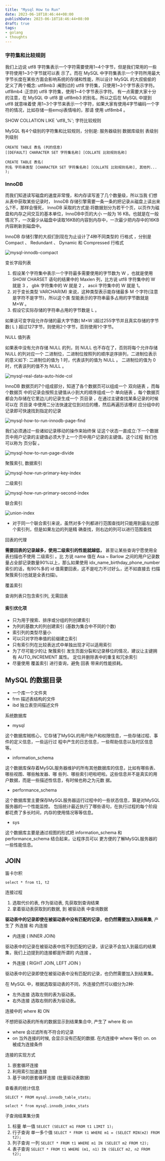 ```yaml
---
title: "Mysql How to Run"
date: 2023-06-18T18:46:44+08:00
publishDate: 2023-06-18T18:46:44+08:00
draft: true
tags:
- golang
- thoughts
---
```


### 字符集和比较规则

我们上边说 utf8 字符集表示一个字符需要使用1~4个字节，但是我们常用的一些字符使用1~3个字节就可以表 示了。而在 MySQL 中字符集表示一个字符所用最大字节长度在某些方面会影响系统的存储和性能，所以设计 
MySQL 的大叔偷偷的定义了两个概念: utf8mb3 :阉割过的 utf8 字符集，只使用1~3个字节表示字符。 
utf8mb4 :正宗的 utf8 字符集，使用1~4个字节表示字符。 
有一点需要大家十分的注意，在 MySQL 中 utf8 是 utf8mb3 的别名，所以之后在 MySQL 中提到 utf8 就意味着使 用1~3个字节来表示一个字符，如果大家有使用4字节编码一个字符的情况，比如存储一些emoji表情啥的，那请 使用 utf8mb4 。 


SHOW COLLATION LIKE 'utf8\_%';
字符比较规则


MySQL 有4个级别的字符集和比较规则，分别是: 
  服务器级别
  数据库级别
  表级别
  列级别

  
```
CREATE TABLE 表名 (列的信息)
[[DEFAULT] CHARACTER SET 字符集名称] [COLLATE 比较规则名称]
```


```
CREATE TABLE 表名(
列名 字符串类型 [CHARACTER SET 字符集名称] [COLLATE 比较规则名称], 其他列...
);
```


### InnoDB

而我们知道读写磁盘的速度非常慢，和内存读写差了几个数量级，所以当我 们想从表中获取某些记录时， InnoDB 存储引擎需要一条一条的把记录从磁盘上读出来么?不，那样会慢死，
InnoDB 采取的方式是:将数据划分为若干个页，以页作为磁盘和内存之间交互的基本单位，InnoDB中页的大小 一般为 16 KB。也就是在一般情况下，一次最少从磁盘中读取16KB的内容到内存中，一次最少把内存中的16KB 内容刷新到磁盘中。

 InnoDB 存储引擎的大叔们到现在为止设计了4种不同类型的 行格式 ，分别是 Compact 、 Redundant 、
Dynamic 和 Compressed 行格式


![mysql-innodb-compact](./mysql-innodb-compact.png)


变长字段列表

1. 假设某个字符集中表示一个字符最多需要使用的字节数为 W ，也就是使用 SHOW CHARSET 语句的结果中的 Maxlen 列，比方说 utf8 字符集中的 W 就是 3 ， gbk 字符集中的 W 就是 2 ， ascii 字符集中的 W 就是 1。
2. 对于变长类型 VARCHAR(M) 来说，这种类型表示能存储最多 M 个字符(注意是字符不是字节)，所以这个类 型能表示的字符串最多占用的字节数就是 M×W 。
3. 假设它实际存储的字符串占用的字节数是 L 。

如果该可变字段允许存储的最大字节数( M×W )超过255字节并且真实存储的字节数( L ) 超过127字节，则使用2个字节，否则使用1个字节。


NULL 值列表

如果表中没有允许存储 NULL 的列，则 NULL 也不存在了，否则将每个允许存储 NULL 的列对应一个
二进制位，二进制位按照列的顺序逆序排列，二进制位表示的意义如下: 二进制位的值为 1 时，代表该列的值为 NULL 。
二进制位的值为 0 时，代表该列的值不为 NULL 。

![mysql-real-data-auto-hide-col](./mysql-real-data-auto-hide-col.png)


 InnoDB 数据页的7个组成部分，知道了各个数据页可以组成一个 双向链表 ，而每个数据页 中的记录会按照主键值从小到大的顺序组成一个 单向链表 ，每个数据页都会为存储在它里边儿的记录生成一个
页目录 ，在通过主键查找某条记录的时候可以在 页目录 中使用二分法快速定位到对应的槽，然后再遍历该槽对 应分组中的记录即可快速找到指定的记录

![mysql-how-to-run-innodb-page-find](./mysql-how-to-run-innodb-page-find.png)


我们必须通过一些诸如记录移动的操作来始终保 证这个状态一直成立:下一个数据页中用户记录的主键值必须大于上一个页中用户记录的主键值。这个过程 我们也可以称为 页分裂 。


![mysql-how-to-run-page-divide](./mysql-how-to-run-page-divide.png)


聚簇索引, 数据索引

![mysql-how-run-primary-key-index](./mysql-how-run-primary-key-index.png)

二级索引

![mysql-how-run-primary-second-index](./mysql-how-run-primary-second-index.png)

联合索引

![union-index](./union-index.png)

- 对于同一个联合索引来说，虽然对多个列都进行范围查找时只能用到最左边那个索引列，但是如果左边的列是精
确查找，则右边的列可以进行范围查找

回表的代理

**需要回表的记录越多，使用二级索引的性能就越低，** 甚至让某些查询宁愿使用全表扫描也不使用 二级索引 。比 方说 name 值在 Asa ~ Barlow 之间的用户记录数量占全部记录数量90%以上，那么如果使用
idx_name_birthday_phone_number 索引的话，有90%多的 id 值需要回表，这不是吃力不讨好么，还不如直接去 扫描聚簇索引(也就是全表扫描)。

覆盖索引

查询列表只包含索引列, 无需回表

#### 索引优化项

- 只为用于搜索、排序或分组的列创建索引
- 为列的基数大的列创建索引 (基数为集合中不同的个数)
- 索引列的类型尽量小 
- 可以只对字符串值的前缀建立索引
- 只有索引列在比较表达式中单独出现才可以适用索引
- 为了尽可能少的让 聚簇索引 发生页面分裂和记录移位的情况，建议让主键拥有 AUTO_INCREMENT 属性。 定位并删除表中的重复和冗余索引
- 尽量使用 覆盖索引 进行查询，避免 回表 带来的性能损耗。


## MySQL 的数据目录

- 一个库一个文件夹
- frm 描述表结构的文件
- ibd 独立表空间描述文件


系统数据库

- mysql

这个数据库贼核心，它存储了MySQL的用户账户和权限信息，一些存储过程、事件的定义信息，一些运行过 程中产生的日志信息，一些帮助信息以及时区信息等。

- information_schema
 
这个数据库保存着MySQL服务器维护的所有其他数据库的信息，比如有哪些表、哪些视图、哪些触发器、哪 些列、哪些索引吧啦吧啦。这些信息并不是真实的用户数据，而是一些描述性信息，有时候也称之为元数 据。

- performance_schema
 
这个数据库里主要保存MySQL服务器运行过程中的一些状态信息，算是对MySQL服务器的一个性能监控。 包括统计最近执行了哪些语句，在执行过程的每个阶段都花费了多长时间，内存的使用情况等等信息。

- sys 

这个数据库主要是通过视图的形式把 information_schema 和 performance_schema 结合起来，让程序员可以
更方便的了解MySQL服务器的一些性能信息。
		  
		  
## JOIN

笛卡尔积

```
select * from t1, t2
```

连接过程

1. 选取代价的表, 作为驱动表, 先获取到查询结果
2. 拿着驱动表获取到的数据, 到 被驱动表 中查询数据

**驱动表中的记录即使在被驱动表中没有匹配的记录，也仍然需要加入到结果集**, 产生了 外连接 和 内连接

- 内连接 ( INNER JOIN)

驱动表中的记录在被驱动表中找不到匹配的记录，该记录不会加入到最后的结果 集，我们上边提到的连接都是所谓的 内连接 。

- 外连接 ( RIGHT JOIN, LEFT JOIN )
 
驱动表中的记录即使在被驱动表中没有匹配的记录，也仍然需要加入到结果集。


在 MySQL 中，根据选取驱动表的不同，外连接仍然可以细分为2种: 

- 左外连接 选取左侧的表为驱动表。
- 右外连接 选取右侧的表为驱动表。


连接中的 where 和 ON

不想把驱动表的所有的数据显示到结果集合中, 产生了 where 和 on

- where 会过滤所有不符合的记录
- on 当外连接的时候, 会显示没有匹配的数据. 在内连接中 where 等价 on. on 被成为连接条件


连接的实现方式

1. 嵌套循环连接
2. 利用索引加速连接
3. 基于块的嵌套循环连接 (批量驱动表数据)


查看表的统计信息

```
SELECT * FROM mysql.innodb_table_stats;
```

```
select * from mysql.innodb_index_stats 
```

子查询结果集分类

1. 标量  单一值 `SELECT (SELECT m1 FROM t1 LIMIT 1);` 
2. 行子查询 单一多个值 `SELECT * FROM t1 WHERE m1 = (SELECT MIN(m2) FROM t2);`
3. 列子查询 一列 `SELECT * FROM t1 WHERE m1 IN (SELECT m2 FROM t2);`
4. 表子查询  `SELECT * FROM t1 WHERE (m1, n1) IN (SELECT m2, n2 FROM t2);`
